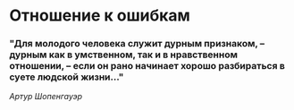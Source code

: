 # Отношение к ошибкам 
### "Для молодого человека служит дурным признаком, – дурным как в умственном, так и в нравственном отношении, – если он рано начинает хорошо разбираться в суете людской жизни…"
*Артур Шопенгауэр*
